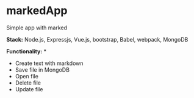 # markedApp
Simple app with marked

**Stack:** Node.js, Expressjs, Vue.js, bootstrap, Babel, webpack, MongoDB

**Functionality:**
*
- Create text with markdown
- Save file in MongoDB
- Open file
- Delete file
- Update file

